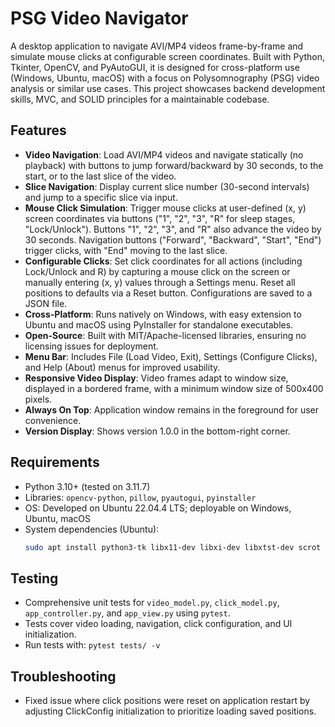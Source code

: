# PSG Video Navigator

A desktop application to navigate AVI/MP4 videos frame-by-frame and simulate mouse clicks at configurable screen coordinates. Built with Python, Tkinter, OpenCV, and PyAutoGUI, it is designed for cross-platform use (Windows, Ubuntu, macOS) with a focus on Polysomnography (PSG) video analysis or similar use cases. This project showcases backend development skills, MVC, and SOLID principles for a maintainable codebase.

## Features
- **Video Navigation**: Load AVI/MP4 videos and navigate statically (no playback) with buttons to jump forward/backward by 30 seconds, to the start, or to the last slice of the video.
- **Slice Navigation**: Display current slice number (30-second intervals) and jump to a specific slice via input.
- **Mouse Click Simulation**: Trigger mouse clicks at user-defined (x, y) screen coordinates via buttons ("1", "2", "3", "R" for sleep stages, "Lock/Unlock"). Buttons "1", "2", "3", and "R" also advance the video by 30 seconds. Navigation buttons ("Forward", "Backward", "Start", "End") trigger clicks, with "End" moving to the last slice.
- **Configurable Clicks**: Set click coordinates for all actions (including Lock/Unlock and R) by capturing a mouse click on the screen or manually entering (x, y) values through a Settings menu. Reset all positions to defaults via a Reset button. Configurations are saved to a JSON file.
- **Cross-Platform**: Runs natively on Windows, with easy extension to Ubuntu and macOS using PyInstaller for standalone executables.
- **Open-Source**: Built with MIT/Apache-licensed libraries, ensuring no licensing issues for deployment.
- **Menu Bar**: Includes File (Load Video, Exit), Settings (Configure Clicks), and Help (About) menus for improved usability.
- **Responsive Video Display**: Video frames adapt to window size, displayed in a bordered frame, with a minimum window size of 500x400 pixels.
- **Always On Top**: Application window remains in the foreground for user convenience.
- **Version Display**: Shows version 1.0.0 in the bottom-right corner.

## Requirements
- Python 3.10+ (tested on 3.11.7)
- Libraries: `opencv-python`, `pillow`, `pyautogui`, `pyinstaller`
- OS: Developed on Ubuntu 22.04.4 LTS; deployable on Windows, Ubuntu, macOS
- System dependencies (Ubuntu):
  ```bash
  sudo apt install python3-tk libx11-dev libxi-dev libxtst-dev scrot

## Testing
- Comprehensive unit tests for `video_model.py`, `click_model.py`, `app_controller.py`, and `app_view.py` using `pytest`.
- Tests cover video loading, navigation, click configuration, and UI initialization.
- Run tests with: `pytest tests/ -v`

## Troubleshooting
- Fixed issue where click positions were reset on application restart by adjusting ClickConfig initialization to prioritize loading saved positions.